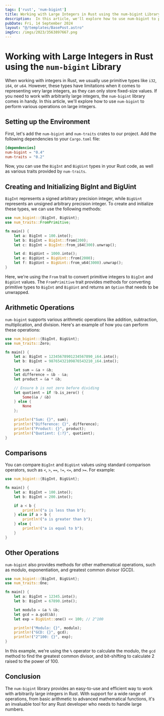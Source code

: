 ```yaml
---
tags: ['rust', 'num-bigint']
title: Working with Large Integers in Rust using the num-bigint Library
description:  In this article, we'll explore how to use num-bigint to perform various operations on large integers.
pubDate: Fri, 14 September 2024
layout: "@/templates/BasePost.astro"
imgSrc: /imgs/2023/3563897667.png
---
```


# Working with Large Integers in Rust using the `num-bigint` Library

When working with integers in Rust, we usually use primitive types like `i32`, `i64`, or `u64`. However, these types have limitations when it comes to representing very large integers, as they can only store fixed-size values. If you need to work with arbitrarily large integers, the `num-bigint` library comes in handy. In this article, we'll explore how to use `num-bigint` to perform various operations on large integers.

## Setting up the Environment

First, let's add the `num-bigint` and `num-traits` crates to our project. Add the following dependencies to your `Cargo.toml` file:

```toml
[dependencies]
num-bigint = "0.4"
num-traits = "0.2"
```

Now, you can use the `BigInt` and `BigUint` types in your Rust code, as well as various traits provided by `num-traits`.

## Creating and Initializing BigInt and BigUint

`BigInt` represents a signed arbitrary precision integer, while `BigUint` represents an unsigned arbitrary precision integer. To create and initialize these types, we can use the following methods:

```rust
use num_bigint::{BigInt, BigUint};
use num_traits::FromPrimitive;

fn main() {
    let a: BigInt = 100.into();
    let b: BigInt = BigInt::from(200);
    let c: BigInt = BigInt::from_i64(300).unwrap();

    let d: BigUint = 1000.into();
    let e: BigUint = BigUint::from(2000);
    let f: BigUint = BigUint::from_u64(3000).unwrap();
}
```

Here, we're using the `From` trait to convert primitive integers to `BigInt` and `BigUint` values. The `FromPrimitive` trait provides methods for converting primitive types to `BigInt` and `BigUint` and returns an `Option` that needs to be unwrapped.

## Arithmetic Operations

`num-bigint` supports various arithmetic operations like addition, subtraction, multiplication, and division. Here's an example of how you can perform these operations:

```rust
use num_bigint::{BigInt, BigUint};
use num_traits::Zero;

fn main() {
    let a: BigInt = 12345678901234567890_i64.into();
    let b: BigInt = 98765432109876543210_i64.into();

    let sum = &a + &b;
    let difference = &b - &a;
    let product = &a * &b;

    // Ensure b is not zero before dividing
    let quotient = if !b.is_zero() {
        Some(&a / &b)
    } else {
        None
    };

    println!("Sum: {}", sum);
    println!("Difference: {}", difference);
    println!("Product: {}", product);
    println!("Quotient: {:?}", quotient);
}
```

## Comparisons

You can compare `BigInt` and `BigUint` values using standard comparison operators, such as `<`, `>`, `==`, `!=`, `<=`, and `>=`. For example:

```rust
use num_bigint::{BigInt, BigUint};

fn main() {
    let a: BigInt = 100.into();
    let b: BigInt = 200.into();

    if a < b {
        println!("a is less than b");
    } else if a > b {
        println!("a is greater than b");
    } else {
        println!("a is equal to b");
    }
}
```

## Other Operations

`num-bigint` also provides methods for other mathematical operations, such as modulo, exponentiation, and greatest common divisor (GCD).

```rust
use num_bigint::{BigInt, BigUint};
use num_traits::One;

fn main() {
    let a: BigInt = 12345.into();
    let b: BigInt = 67890.into();

    let modulo = &a % &b;
    let gcd = a.gcd(&b);
    let exp = BigUint::one() << 100; // 2^100

    println!("Modulo: {}", modulo);
    println!("GCD: {}", gcd);
    println!("2^100: {}", exp);
}
```

In this example, we're using the `%` operator to calculate the modulo, the `gcd` method to find the greatest common divisor, and bit-shifting to calculate 2 raised to the power of 100.

## Conclusion

The `num-bigint` library provides an easy-to-use and efficient way to work with arbitrarily large integers in Rust. With support for a wide range of operations, from basic arithmetic to advanced mathematical functions, it's an invaluable tool for any Rust developer who needs to handle large numbers.